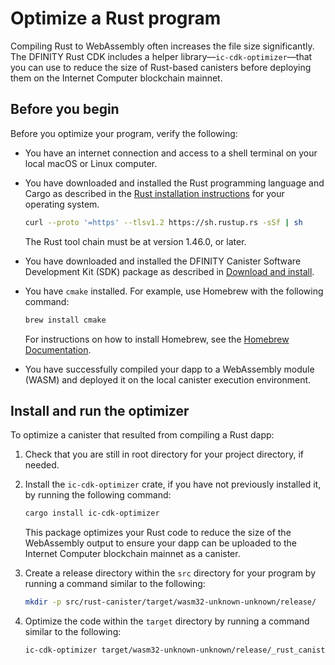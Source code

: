 # Optimize a Rust program

Compiling Rust to WebAssembly often increases the file size significantly. The DFINITY Rust CDK includes a helper library—`ic-cdk-optimizer`—that you can use to reduce the size of Rust-based canisters before deploying them on the Internet Computer blockchain mainnet.

## Before you begin

Before you optimize your program, verify the following:

-   You have an internet connection and access to a shell terminal on your local macOS or Linux computer.

-   You have downloaded and installed the Rust programming language and Cargo as described in the [Rust installation instructions](https://doc.rust-lang.org/book/ch01-01-installation.html) for your operating system.

    ``` bash
    curl --proto '=https' --tlsv1.2 https://sh.rustup.rs -sSf | sh
    ```

    The Rust tool chain must be at version 1.46.0, or later.

-   You have downloaded and installed the DFINITY Canister Software Development Kit (SDK) package as described in [Download and install](/tutorials/01_deploy_sample_app.md).

-   You have `cmake` installed. For example, use Homebrew with the following command:

    ``` bash
    brew install cmake
    ```

    For instructions on how to install Homebrew, see the [Homebrew Documentation](https://docs.brew.sh/Installation).

-   You have successfully compiled your dapp to a WebAssembly module (WASM) and deployed it on the local canister execution environment.

## Install and run the optimizer

To optimize a canister that resulted from compiling a Rust dapp:

1.  Check that you are still in root directory for your project directory, if needed.

2.  Install the `ic-cdk-optimizer` crate, if you have not previously installed it, by running the following command:

    ``` bash
    cargo install ic-cdk-optimizer
    ```

    This package optimizes your Rust code to reduce the size of the WebAssembly output to ensure your dapp can be uploaded to the Internet Computer blockchain mainnet as a canister.

3.  Create a release directory within the `src` directory for your program by running a command similar to the following:

    ``` bash
    mkdir -p src/rust-canister/target/wasm32-unknown-unknown/release/
    ```

4.  Optimize the code within the `target` directory by running a command similar to the following:

    ``` bash
    ic-cdk-optimizer target/wasm32-unknown-unknown/release/_rust_canister_.wasm -o target/wasm32-unknown-unknown/release/_rust_canister_-opt.wasm
    ```
